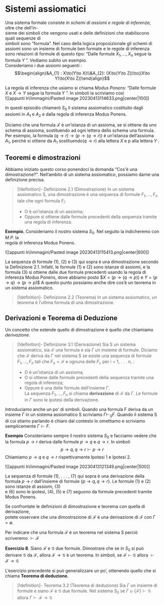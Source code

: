 
# Sistemi assiomatici

Una sistema formale consiste in _schemi di assiomi e regole di inferenza_, oltre che dell’in-  
sieme dei simboli che vengono usati e delle definizioni che stabiliscono quali sequenze di  
simboli sono “formula”. 
Nel caso della logica proposizionale gli schemi di assiomi sono un insieme di formule ben formate e le regole di inferenza sono relazioni di formule di questo tipo: 
“Dalle formule $X_1, \dots , X_n$ segue la formula $Y$ ”. 
Vediamo subito un esempio.  
Consideriamo i due assiomi seguenti : 
$$\begin{align}&A_{1} : X\to(Y\to X)\\&A_{2}: (X\to(Y\to Z))\to((X\to Y)\to(X\to Z))\end{align}$$

La regola di inferenza che usiamo si chiama _Modus Ponens_: “Dalle formule $X$ e $X \to Y$ segue la formula Y ”. 
In simboli la scriviamo così  
![[appunti lrl/immagini/Pasted image 20230413114633.png|center|100]]

In questi episodio chiamerò $S_0$ il sistema assiomatico costituito dagli assiomi in $A_1$ e $A_2$ e dalla regola di inferenza Modus Ponens.

Diciamo che una formula $\mathcal F$ è un’istanza di un assioma, se si ottiene da uno schema di assioma, sostituendo ad ogni lettera dello schema una formula. 
Per esempio, la formula $(q \to r) \to (p \to (q \to r))$ è un’istanza dell’assioma $A_1$, perchè si ottiene da $A_1$ sostituendo$(q \to r)$ alla lettera $X$ e p alla lettera $Y$ .

## Teoremi e dimostrazioni

Abbiamo iniziato questo corso ponendoci la domanda “Cos'è una dimostrazione?”. 
Nell’ambito di un sistema assiomatico, possiamo darne una definizione precisa.  

>[!definition]- Definizione 2.1 (Dimostrazione)
>In un sistema assiomatico S, una dimostrazione è una sequenza di formule $F_1, \dots , F_n$ tale che ogni formula $F_i$:
>- O è un’istanza di un assioma;
>- Oppure si ottiene dalle formule precedenti della sequenza tramite una regola di  inferenza.

**Esempio.** Consideriamo il nostro sistema $S_0$. Nel seguito la indicheremo con _M.P._ la  
regola di inferenza Modus Ponens.

![[appunti lrl/immagini/Pasted image 20230413115413.png|center|600]]

La sequenza di formule (1), (2) e (3) qui sopra è una dimostrazione secondo la Definizione 2.1.
Infatti, le formule (1) e (2) sono istanze di assiomi, e la formula (3) si ottiene dalle due formule precedenti usando la regola di inferenza Modus Ponens, dove abbiamo posto $$X = (p \to (q \to p))$ e $Y = (p \to q) \to (p \to p)$$
A questo punto possiamo anche dire cos’è un teorema in un sistema assiomatico.

>[!definition]- Definizione 2.2 (Teorema)
>In un sistema assiomatico, un teorema è l’ultima formula di una dimostrazione.

## Derivazioni e Teorema di Deduzione

Un concetto che estende quello di dimostrazione è quello che chiamiamo _derivazione_.  
>[!definition]- Definizione 3.1 (Derivazione)
>Sia S un sistema assiomatico, sia $\mathcal F$ una formula e sia $\Gamma$ un insieme di formule. Diciamo che $\mathcal F$ deriva da $\Gamma$ nel sistema S se esiste una sequenza di formule $F_1, \dots , F_n$ tali che $F_n = \mathcal F$ e ognuna delle $F_i$, per i = 1, . . . n, :
>- O è un’istanza di un assioma;  
>- O si ottiene dalle formule precedenti della sequenza tramite una regola di inferenza;
>- Oppure è una delle formule dell’insieme $\Gamma$.  
>La sequenza $F_1, \dots , F_n$ si chiama **derivazione** di $\mathcal F$ da $\Gamma$. Le formule in $\Gamma$ sono le ipotesi della derivazione.  

Introduciamo anche un po’ di simboli. Quando una formula F deriva da un insieme $\Gamma$ in un sistema assiomatico S scriviamo $\Gamma\vdash_S F$. Quando il sistema S di cui stiamo parlando è chiaro dal contesto lo omettiamo e scriviamo semplicemente $\Gamma\vdash F$.

**Esempio**
Consideriamo sempre il nostro sistema $S_0$ e facciamo vedere che la formula $p \to r$ deriva dalle formule $p \to q$ e $q \to r$. In simboli
$$p\to q,q\to r\vdash p\to r$$
Chiamiamo $p \to q$ e $q \to r$ rispettivamente Ipotesi 1 e Ipotesi 2.

![[appunti lrl/immagini/Pasted image 20230413121349.png|center|500]]

La sequenza di formule (1), . . . , (7) qui sopra è una derivazione della formula $p \to r$ dall’insieme di formule $\{p \to q, q \to r\}$. Le formule (1) e (2) sono istanze di assiomi, (3)  
e (6) sono le ipotesi, (4), (5) e (7) seguono da formule precedenti tramite Modus Ponens.

Se confrontate le definizioni di dimostrazione e teorema con quella di derivazione,  
potete osservare che una dimostrazione di $\mathcal F$ è una derivazione di $\mathcal F$ con $\Gamma = \emptyset$. 

Per indicare che una formula $\mathcal F$ è un teorema nel sistema S perciò scriveremo $\vdash\mathcal F$

**Esercizio 8**. Siano $\mathcal F$ e $\mathcal G$ due formule. Dimostrare che se in $S_0$ si può derivare $\mathcal G$ da $\mathcal F$, allora $\mathcal F\to\mathcal G$ è un teorema. In simboli, se $\mathcal F\vdash\mathcal G$ allora $\vdash\mathcal F\to\mathcal G$

L’esercizio precedente si può generalizzare un po’, ottenendo quello che si chiama **Teorema di deduzione.**  

>[!definition]- Teorema 3.2 (Teorema di deduzione)
>Sia $\Gamma$ un insieme di formule e siano $\mathcal F$ e $\mathcal G$ due formule. Nel sistema $S_0$ se $\Gamma\cup\{\mathcal F\}\vdash\mathcal G$ allora $\Gamma\vdash\mathcal F\to\mathcal G$



